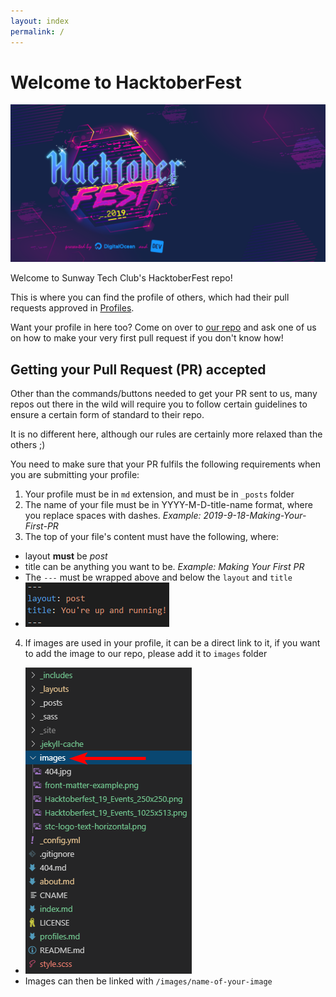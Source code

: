 ```yaml
---
layout: index
permalink: /
---
```


# Welcome to HacktoberFest

![HacktoberFest Banner](/images/Hacktoberfest_19_Events_1025x513.png)

Welcome to Sunway Tech Club's HacktoberFest repo!

This is where you can find the profile of others, which had their pull requests approved in [Profiles](/profiles/).

Want your profile in here too? Come on over to [our repo](#) and ask one of us on how to make your very first pull request if you don't know how!

## Getting your Pull Request (PR) accepted

Other than the commands/buttons needed to get your PR sent to us, many repos out there in the wild will require you to follow certain guidelines to ensure a certain form of standard to their repo.

It is no different here, although our rules are certainly more relaxed than the others ;)

You need to make sure that your PR fulfils the following requirements when you are submitting your profile:

1. Your profile must be in `md` extension, and must be in `_posts` folder
2. The name of your file must be in YYYY-M-D-title-name format, where you replace spaces with dashes. *Example: 2019-9-18-Making-Your-First-PR*
3. The top of your file's content must have the following, where:
  - layout **must** be *post*
  - title can be anything you want to be. *Example: Making Your First PR*
  - The `---` must be wrapped above and below the `layout` and `title`
  - ![Front Matter Example](/images/front-matter-example.png)
4. If images are used in your profile, it can be a direct link to it, if you want to add the image to our repo, please add it to `images` folder
  - ![Images Folder](/images/images-folder.png)
  - Images can then be linked with `/images/name-of-your-image`
